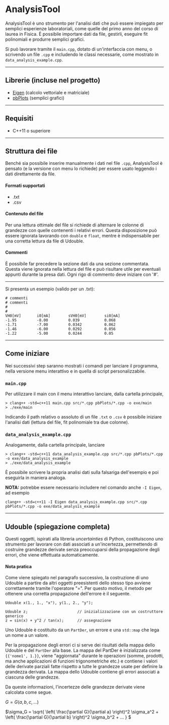 # AnalysisTool

AnalysisTool è uno strumento per l'analisi dati che può essere impiegato per semplici esperienze laboratoriali, come quelle del primo anno del corso di laurea in Fisica. È possibile importare dati da file, gestirli, eseguire fit polinomiali e produrre semplici grafici. 

Si può lavorare tramite il `main.cpp`, dotato di un'interfaccia con menu, o scrivendo un file `.cpp` e includendo le classi necessarie, come mostrato in `data_analysis_example.cpp`.

***
## Librerie (incluse nel progetto)

* [Eigen](https://eigen.tuxfamily.org/index.php?title=Main_Page "Eigen home page") (calcolo vettoriale e matriciale)
* [pbPlots](https://github.com/InductiveComputerScience/pbPlots/tree/v0.1.9.1 "pbPlots Github page") (semplici grafici)

***
## Requisiti

* C++11 o superiore 

***
## Struttura dei file

Benché sia possibile inserire manualmente i dati nel file `.cpp`, AnalysisTool è pensato (e la versione con menu lo richiede) per essere usato leggendo i dati direttamente da file.

#### Formati supportati

* .txt
* .csv

#### Contenuto del file
Per una lettura ottimale del file si richiede di alternare le colonne di grandezze con quelle contenenti i relativi errori. Questa disposizione può essere ignorata lavorando con `double` e `float`, mentre è indispensabile per una corretta lettura da file di Udouble.

#### Commenti
È possibile far precedere la sezione dati da una sezione commentata. Questa viene ignorata nella lettura del file e può risultare utile per eventuali appunti durante la presa dati. Ogni rigo di commento deve iniziare con '#'.

---
Si presenta un esempio (valido per un .txt):
```
# commenti
# commenti
#
#
VH0[mV]       i0[mA]		sVH0[mV]		si0[mA]
-1.95         -8.00			0.039			0.068
-1.71         -7.00			0.0342			0.062
-1.46         -6.00			0.0292			0.056
-1.22         -5.00			0.0244			0.05
```

***
## Come iniziare

Nei successivi step saranno mostrati i comandi per lanciare il programma, nella versione menu interattivo e in quella di script personalizzabile.

### `main.cpp`
Per utilizzare il main con il menu interattivo lanciare, dalla cartella principale,
```
> clang++ -std=c++11 main.cpp src/*.cpp pbPlots/*.cpp -o exe/main 
> ./exe/main
```
Indicando il path relativo o assoluto di un file `.txt` o `.csv` è possibile iniziare l'analisi dati (lettura del file, fit polinomiale tra due colonne). 





### `data_analysis_example.cpp`
Analogamente, dalla cartella principale, lanciare
```
> clang++ -std=c++11 data_analysis_example.cpp src/*.cpp pbPlots/*.cpp -o exe/data_analysis_example 
> ./exe/data_analysis_example
```
È possibile scrivere la propria analisi dati sulla falsariga dell'esempio e poi eseguirla in maniera analoga.


**NOTA:** potrebbe essere necessario includere nel comando anche `-I Eigen`, ad esempio
```
clang++ -std=c++11 -I Eigen data_analysis_example.cpp src/*.cpp pbPlots/*.cpp -o exe/data_analysis_example  
```

***
## Udouble (spiegazione completa)

Questi oggetti, ispirati alla libreria _uncertainties_ di Python, costituiscono uno strumento per lavorare con dati associati a un'incertezza, permettendo di costruire grandezze derivate senza preoccuparsi della propagazione degli errori, che viene effettuata automaticamente.

#### Nota pratica
Come viene spiegato nel paragrafo successivo, la costruzione di uno Udouble a partire da altri oggetti preesistenti dello stesso tipo avviene correttamente tramite l'operatore "=". Per questo motivo, il metodo per ottenere una corretta propagazione dell'errore è il seguente.

```
Udouble x(1., 1., "x"), y(1., 2., "y");

Udouble z;                      // inizializzazione con un costruttore generico 
z = sin(x) + y^2 / tan(x);      // assegnazione
```

Uno Udouble è costituito da un `PartDer`, un errore e una `std::map` che lega un nome a un valore. 

Per la propagazione degli errori ci si serve dei risultati della mappa dello Udouble e del `PartDer` alla base.
La mappa  del PartDer è inizializzata come `{{'nome1', 1.}}`, viene "aggiornata" durante le operazioni (somme, prodotti, ma anche applicazioni di funzioni trigonometriche etc.) e contiene i valori delle derivate parziali fatte rispetto a tutte le grandezze usate per definire la grandezza derivata. 
La mappa dello Udouble contiene gli errori associati a ciascuna delle grandezze. 

Da queste informazioni, l'incertezze delle grandezze derivate viene calcolata come segue.

$G = G(a, b, c, ...)$

$\sigma_G = \sqrt{ \left( \frac{\partial G}{\partial a} \right)^2 \sigma_a^2 + \left( \frac{\partial G}{\partial b} \right)^2 \sigma_b^2 + ... } $

